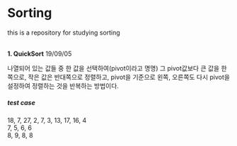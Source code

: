 # Sorting
this is a repository for studying sorting<br><br>

<p><strong>1. QuickSort</strong> 19/09/05</p>
<p>나열되어 있는 값들 중 한 값을 선택하여(pivot이라고 명명) 그 pivot값보다 큰 값을 한쪽으로, 작은 값은 반대쪽으로 정렬하고, pivot을 기준으로 왼쪽, 오른쪽도 다시 pivot을 설정하여 정렬하는 것을 반복하는 방법이다.</p>
<p><h5>test case</h5>
18, 7, 27, 2, 7, 3, 13, 17, 16, 4<br>
7, 5, 6, 6<br>
8, 9, 8, 8</p>
